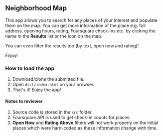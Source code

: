 ## Neighborhood Map

This app allows you to search for any places of your interest and populate them on the map. You can get more information of the place e.g. full address, opening hours, rating, Foursquare check-ins etc. by clicking the name in the **Results** list or the icon on the map.

You can even filter the results too (by text, open now and rating)!  

Enjoy!


### How to load the app
1. Download/clone the submitted file.
1. Open `dist/index.html` on your browser.
1. That's it! Enjoy the app!

#### Notes to reviewer
1. Source code is stored in the `src` folder.
1. Foursquare API is used to get check-in counts for places.
1. **Open Now** and **Rating Above** filters will not work properly on the initial places which were hard-coded as these information change with time.
